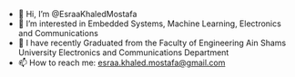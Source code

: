 - 👋 Hi, I’m @EsraaKhaledMostafa
- 👀 I’m interested in Embedded Systems, Machine Learning, Electronics and Communications
- 🌱 I have recently Graduated from the Faculty of Engineering Ain Shams University Electronics and Communications Department
- 📫 How to reach me: esraa.khaled.mostafa@gmail.com

<!---
EsraaKhaledMostafa/EsraaKhaledMostafa is a ✨ special ✨ repository because its `README.md` (this file) appears on your GitHub profile.
You can click the Preview link to take a look at your changes.
--->
